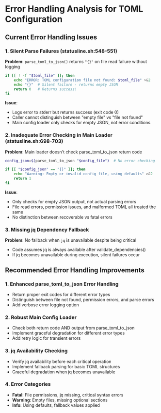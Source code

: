 # Error Handling Analysis for TOML Configuration

## Current Error Handling Issues

### 1. Silent Parse Failures (statusline.sh:548-551)
**Problem**: `parse_toml_to_json()` returns `"{}"` on file read failure without logging
```bash
if [[ ! -f "$toml_file" ]]; then
    echo "ERROR: TOML configuration file not found: $toml_file" >&2
    echo "{}"  # Silent failure - returns empty JSON
    return 0   # Returns success!
fi
```

**Issue**: 
- Logs error to stderr but returns success (exit code 0)
- Caller cannot distinguish between "empty file" vs "file not found"
- Main config loader only checks for empty JSON, not error conditions

### 2. Inadequate Error Checking in Main Loader (statusline.sh:698-703)
**Problem**: Main loader doesn't check parse_toml_to_json return code
```bash
config_json=$(parse_toml_to_json "$config_file")  # No error checking

if [[ "$config_json" == "{}" ]]; then
    echo "Warning: Empty or invalid config file, using defaults" >&2
    return 1
fi
```

**Issue**:
- Only checks for empty JSON output, not actual parsing errors
- File read errors, permission issues, and malformed TOML all treated the same
- No distinction between recoverable vs fatal errors

### 3. Missing jq Dependency Fallback
**Problem**: No fallback when `jq` is unavailable despite being critical
- Code assumes jq is always available after validate_dependencies()
- If jq becomes unavailable during execution, silent failures occur

## Recommended Error Handling Improvements

### 1. Enhanced parse_toml_to_json Error Handling
- Return proper exit codes for different error types
- Distinguish between file not found, permission errors, and parse errors
- Add verbose error logging option

### 2. Robust Main Config Loader
- Check both return code AND output from parse_toml_to_json
- Implement graceful degradation for different error types
- Add retry logic for transient errors

### 3. jq Availability Checking
- Verify jq availability before each critical operation
- Implement fallback parsing for basic TOML structures
- Graceful degradation when jq becomes unavailable

### 4. Error Categories
- **Fatal**: File permissions, jq missing, critical syntax errors
- **Warning**: Empty files, missing optional sections
- **Info**: Using defaults, fallback values applied